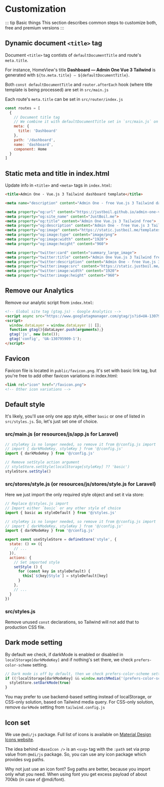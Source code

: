 # Customization

::: tip Basic things
This section describes common steps to customize both, free and premium versions
:::

## Dynamic document `<title>` tag

Document `<title>` tag contists of `defaultDocumentTitle` and route's `meta.title`.

For instance, HomeView's title **Dashboard — Admin One Vue 3 Tailwind**  is generated with `${to.meta.title} — ${defaultDocumentTitle}`.

Both `const defaultDocumentTitle` and `router.afterEach` hook (where title template is being processed) are set in `src/main.js`

Each route's `meta.title` can be set in `src/router/index.js`

```js
const routes = [
  {
    // Document title tag
    // We combine it with defaultDocumentTitle set in `src/main.js` on router.afterEach hook
    meta: {
      title: 'Dashboard'
    },
    path: '/dashboard',
    name: 'dashboard',
    component: Home
  }
]
```

## Static meta and title in index.html

Update info in `<title>` and `<meta>` tags in `index.html`:

```html
<title>Admin One - Vue.js 3 Tailwind dashboard template</title>

<meta name="description" content="Admin One - free Vue.js 3 Tailwind dashboard">

<meta property="og:url" content="https://justboil.github.io/admin-one-vue-tailwind/">
<meta property="og:site_name" content="JustBoil.me">
<meta property="og:title" content="Admin One Vue.js 3 Tailwind free">
<meta property="og:description" content="Admin One - free Vue.js 3 Tailwind dashboard with dark mode. Vite & Vue CLI supported">
<meta property="og:image" content="https://static.justboil.me/templates/one/repo-tailwind-vue.png">
<meta property="og:image:type" content="image/png">
<meta property="og:image:width" content="1920">
<meta property="og:image:height" content="960">

<meta property="twitter:card" content="summary_large_image">
<meta property="twitter:title" content="Admin One Vue.js 3 Tailwind free">
<meta property="twitter:description" content="Admin One - free Vue.js 3 Tailwind dashboard with dark mode. Vite & Vue CLI supported">
<meta property="twitter:image:src" content="https://static.justboil.me/templates/one/repo-tailwind-vue.png">
<meta property="twitter:image:width" content="1920">
<meta property="twitter:image:height" content="960">
```

## Remove our Analytics

Remove our analytic script from `index.html`:

```html
<!-- Global site tag (gtag.js) - Google Analytics -->
<script async src="https://www.googletagmanager.com/gtag/js?id=UA-130795909-1"></script>
<script>
  window.dataLayer = window.dataLayer || [];
  function gtag(){dataLayer.push(arguments);}
  gtag('js', new Date());
  gtag('config', 'UA-130795909-1');
</script>
```

## Favicon

Favicon file is located in `public/favicon.png`. It's set with basic link tag, but you're free to add other favicon variations in index.html:

```html
<link rel="icon" href="/favicon.png">
<!-- Other icon variations -->
```

## Default style

It's likely, you'll use only one app style, either `basic` or one of listed in `src/styles.js`. So, let's just set one of choice.

### src/main.js (or resources/js/app.js for Laravel)

```js
// styleKey is no longer needed, so remove it from @/config.js import
// import { darkModeKey, styleKey } from '@/config.js'
import { darkModeKey } from '@/config.js'

// Remove setStyle action argument
// styleStore.setStyle(localStorage[styleKey] ?? 'basic')
styleStore.setStyle()
```

### src/stores/style.js (or resources/js/stores/style.js for Laravel)

Here we just import the only required style object and set it via store:

```js
// Replace @/styles.js import 
// Import either `basic` or any other style of choice
import { basic as styleDefault } from '@/styles.js'

// styleKey is no longer needed, so remove it from @/config.js import
// import { darkModeKey, styleKey } from '@/config.js'
import { darkModeKey } from '@/config.js'

export const useStyleStore = defineStore('style', {
  state: () => ({
    // ...
  }),
  actions: {
    // Set imported style
    setStyle () {
      for (const key in styleDefault) {
        this[`${key}Style`] = styleDefault[key]
      }
    },
    // ...
  }
})
```

### src/styles.js

Remove unused `const` declarations, so Tailwind will not add that to production CSS file.

## Dark mode setting

By default we check, if darkMode is enabled or disabled in `localStorage[darkModeKey]` and if nothing's set there, we check `prefers-color-scheme` setting.

```js
// Dark mode is off by default, then we check prefers-color-scheme setting
if ((!localStorage[darkModeKey] && window.matchMedia('(prefers-color-scheme: dark)').matches) || localStorage[darkModeKey] === '1') {
  styleStore.setDarkMode(true)
}
```

You may prefer to use backend-based setting instead of localStorage, or CSS-only solution, based on Tailwind media query. For CSS-only solution, remove `darkMode` setting from `tailwind.config.js`

## Icon set

We use `@mdi/js` package. Full list of icons is available on [Material Design Icons website](https://materialdesignicons.com/).

The idea behind `<BaseIcon />` is an `<svg>` tag with the `:path` set via prop value from `@mdi/js` package. So, you can use any icon package which provides svg paths.

Why not  just use an icon font? Svg paths are better, because you import only what you need. When using font you get excess payload of about 700kb (in case of @mdi/font).
